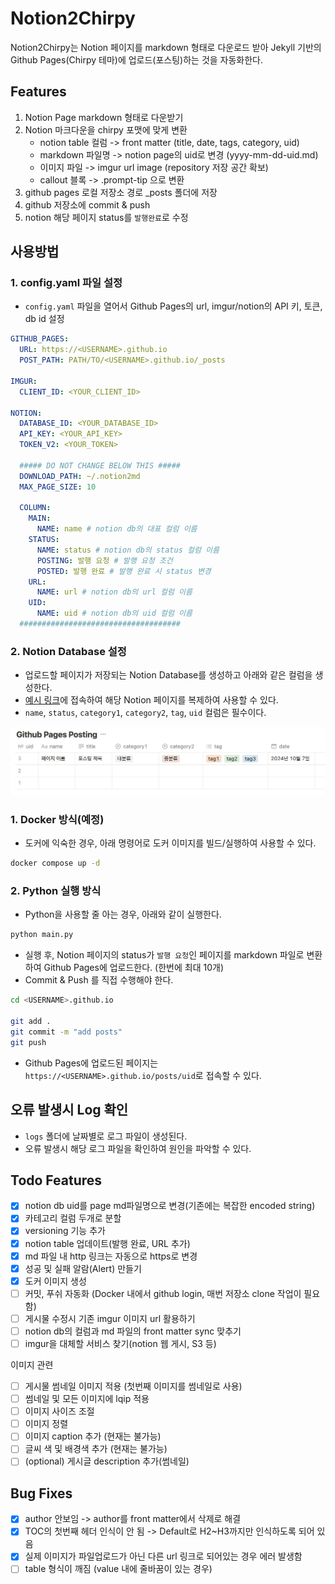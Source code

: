 # Notion2Chirpy

Notion2Chirpy는 Notion 페이지를 markdown 형태로 다운로드 받아 Jekyll 기반의 Github Pages(Chirpy 테마)에 업로드(포스팅)하는 것을 자동화한다.

## Features

1. Notion Page markdown 형태로 다운받기
2. Notion 마크다운을 chirpy 포맷에 맞게 변환
    - notion table 컬럼 -> front matter (title, date, tags, category, uid)
    - markdown 파일명 -> notion page의 uid로 변경 (yyyy-mm-dd-uid.md)
    - 이미지 파일 -> imgur url image (repository 저장 공간 확보)
    - callout 블록 -> .prompt-tip 으로 변환
3. github pages 로컬 저장소 경로 _posts 폴더에 저장
4. github 저장소에 commit & push
5. notion 해당 페이지 status를 `발행완료`로 수정

## 사용방법

### 1. config.yaml 파일 설정

- `config.yaml` 파일을 열어서 Github Pages의 url, imgur/notion의 API 키, 토큰, db id 설정

```yaml
GITHUB_PAGES:
  URL: https://<USERNAME>.github.io
  POST_PATH: PATH/TO/<USERNAME>.github.io/_posts

IMGUR:
  CLIENT_ID: <YOUR_CLIENT_ID>

NOTION:
  DATABASE_ID: <YOUR_DATABASE_ID>
  API_KEY: <YOUR_API_KEY>
  TOKEN_V2: <YOUR_TOKEN>

  ##### DO NOT CHANGE BELOW THIS #####
  DOWNLOAD_PATH: ~/.notion2md
  MAX_PAGE_SIZE: 10

  COLUMN:
    MAIN:
      NAME: name # notion db의 대표 컬럼 이름
    STATUS:
      NAME: status # notion db의 status 컬럼 이름
      POSTING: 발행 요청 # 발행 요청 조건
      POSTED: 발행 완료 # 발행 완료 시 status 변경
    URL:
      NAME: url # notion db의 url 컬럼 이름
    UID:
      NAME: uid # notion db의 uid 컬럼 이름
  ####################################

```

### 2. Notion Database 설정

- 업로드할 페이지가 저장되는 Notion Database를 생성하고 아래와 같은 컬럼을 생성한다.
- [예시 링크](https://jmjeon94.notion.site/Notion2Chirpy-Database-11848a6e55fc80d8b016e8e40db5ebf0?pvs=74)에 접속하여 해당 Notion
  페이지를 복제하여 사용할 수 있다.
- `name`, `status`, `category1`, `category2`, `tag`, `uid` 컬럼은 필수이다.

![notion_db](./resources/notion_db.png)

### 1. Docker 방식(예정)

- 도커에 익숙한 경우, 아래 명령어로 도커 이미지를 빌드/실행하여 사용할 수 있다.

```bash
docker compose up -d
```

### 2. Python 실행 방식

- Python을 사용할 줄 아는 경우, 아래와 같이 실행한다.

```bash
python main.py
```

- 실행 후, Notion 페이지의 status가 `발행 요청`인 페이지를 markdown 파일로 변환하여 Github Pages에 업로드한다. (한번에 최대 10개)
- Commit & Push 를 직접 수행해야 한다.

```bash
cd <USERNAME>.github.io
  
git add .
git commit -m "add posts"
git push
```

- Github Pages에 업로드된 페이지는 `https://<USERNAME>.github.io/posts/uid`로 접속할 수 있다.

## 오류 발생시 Log 확인

- `logs` 폴더에 날짜별로 로그 파일이 생성된다.
- 오류 발생시 해당 로그 파일을 확인하여 원인을 파악할 수 있다.

## Todo Features

- [x] notion db uid를 page md파일명으로 변경(기존에는 복잡한 encoded string)
- [x] 카테고리 컬럼 두개로 분할
- [x] versioning 기능 추가
- [x] notion table 업데이트(발행 완료, URL 추가)
- [x] md 파일 내 http 링크는 자동으로 https로 변경
- [x] 성공 및 실패 알람(Alert) 만들기
- [x] 도커 이미지 생성
- [ ] 커밋, 푸쉬 자동화 (Docker 내에서 github login, 매번 저장소 clone 작업이 필요함)
- [ ] 게시물 수정시 기존 imgur 이미지 url 활용하기
- [ ] notion db의 컬럼과 md 파일의 front matter sync 맞추기
- [ ] imgur을 대체할 서비스 찾기(notion 웹 게시, S3 등)

이미지 관련

- [ ] 게시물 썸네일 이미지 적용 (첫번째 이미지를 썸네일로 사용)
- [ ] 썸네일 및 모든 이미지에 lqip 적용
- [ ] 이미지 사이즈 조절
- [ ] 이미지 정렬
- [ ] 이미지 caption 추가 (현재는 불가능)
- [ ] 글씨 색 및 배경색 추가 (현재는 불가능)
- [ ] (optional) 게시글 description 추가(썸네일)

## Bug Fixes

- [x] author 안보임 -> author를 front matter에서 삭제로 해결
- [x] TOC의 첫번째 헤더 인식이 안 됨 -> Default로 H2~H3까지만 인식하도록 되어 있음
- [x] 실제 이미지가 파일업로드가 아닌 다른 url 링크로 되어있는 경우 에러 발생함
- [ ] table 형식이 깨짐 (value 내에 줄바꿈이 있는 경우)
